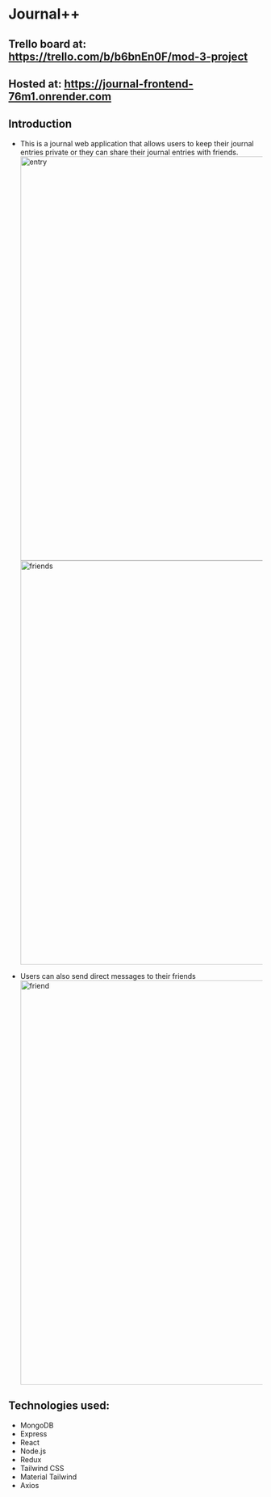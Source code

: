 # Journal++

## Trello board at: https://trello.com/b/b6bnEn0F/mod-3-project

## Hosted at: https://journal-frontend-76m1.onrender.com

## Introduction

* This is a journal web application that allows users to keep their journal entries private or they can share their journal entries with friends.
  <img width="800" alt="entry" src="https://github.com/longnphan/journaljournal/assets/67768035/bbf94034-1170-457b-b6f1-3399f88de565">
  <img width="800" alt="friends" src="https://github.com/longnphan/journaljournal/assets/67768035/eeab22cf-dac7-4c8e-a5a4-d22e73b1363f">

* Users can also send direct messages to their friends
  <img width="800" alt="friend" src="https://github.com/longnphan/journaljournal/assets/67768035/8a0279ba-03ac-4f46-a851-da27ba0768ea">


## Technologies used:

- MongoDB
- Express
- React
- Node.js
- Redux
- Tailwind CSS
- Material Tailwind
- Axios
